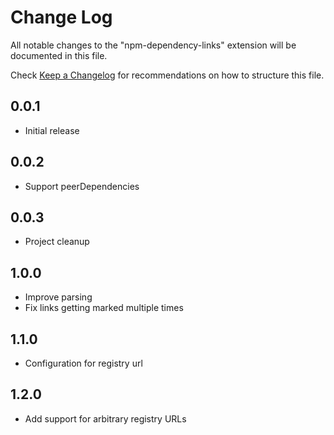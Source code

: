 # Change Log
All notable changes to the "npm-dependency-links" extension will be documented in this file.

Check [Keep a Changelog](http://keepachangelog.com/) for recommendations on how to structure this file.

## 0.0.1
- Initial release

## 0.0.2
- Support peerDependencies

## 0.0.3
- Project cleanup

## 1.0.0
- Improve parsing
- Fix links getting marked multiple times

## 1.1.0
- Configuration for registry url

## 1.2.0
- Add support for arbitrary registry URLs
